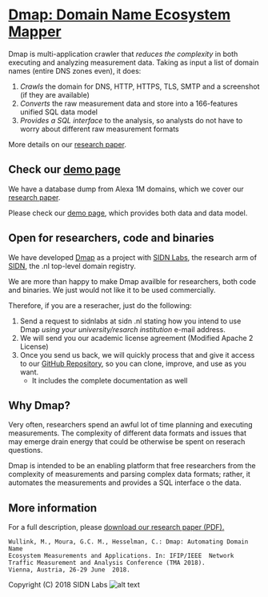 # [Dmap: Domain Name Ecosystem Mapper](http://Dmap.sidnlabs.nl)



Dmap is multi-application crawler that *reduces the complexity* in both executing and analyzing measurement data. Taking as input a list of domain names (entire DNS zones even), it does:
   1. *Crawls* the domain for DNS, HTTP, HTTPS, TLS, SMTP and a screenshot (if they are available)
   1. *Converts* the raw measurement data and store into a 166-features unified SQL data model
   3. *Provides a SQL interface* to  the analysis, so analysts do not have to worry about different raw measurement formats
   
More details on our [research paper](paper.pdf).

## Check our [demo page](demo/)

 We have a database dump from Alexa 1M domains, which we cover  our [research paper](paper.pdf).

Please check our [demo page](demo/), which provides both data and data model.

 

## Open for researchers, code and binaries
 
We have developed [Dmap](http://Dmap.sidnlabs.nl) as a project with [SIDN Labs](https://sidnlabs.nl), the research arm of [SIDN](https://sidn.nl), the .nl top-level domain registry.

We are more than happy to make Dmap availble for researchers, both code and binaries. We just would not like it to be used commercially. 

Therefore, if you are a reseracher, just do the following:
  1. Send a request to sidnlabs at sidn .nl stating how you intend to use Dmap *using your university/resarch institution* e-mail address. 
  1. We will send you our academic license agreement (Modified Apache 2 License)
  1. Once you send us back, we will quickly process that and give it access to our  [GitHub Repository](https://github.com/SIDN/emap), so you can clone, improve, and use as you want.
     * It includes the complete documentation as well
 
## Why Dmap?
  
  Very often, researchers spend an awful lot of time planning and executing measurements. The complexity of different data formats and issues that may emerge drain energy that could be otherwise be spent on reserach questions.
  
  Dmap is intended to be an enabling platform that free researchers from the complexity of measurements and parsing complex data formats; rather, it automates the measurements and provides a SQL interface o the data. 
  
  
##  More information
For a full description, please [download our research paper (PDF).](paper.pdf)

```
Wullink, M., Moura, G.C. M., Hesselman, C.: Dmap: Automating Domain Name 
Ecosystem Measurements and Applications. In: IFIP/IEEE  Network 
Traffic Measurement and Analysis Conference (TMA 2018).
Vienna, Austria, 26-29 June  2018.
``` 

Copyright (C) 2018  SIDN Labs ![alt text][logo]

[logo]: http://entrada.sidnlabs.nl/assets/logo-sidn-labs-50px.png "Copyright (C) 2018  SIDN Labs"